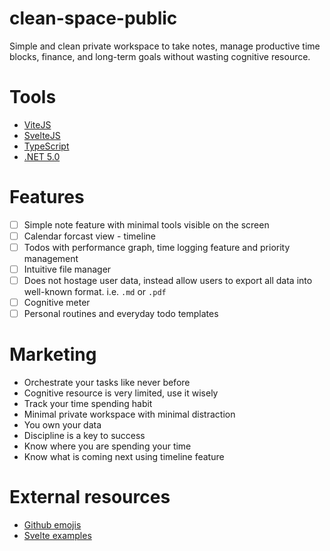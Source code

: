 # clean-space-public
Simple and clean private workspace to take notes, manage productive time blocks, finance, and long-term goals without wasting cognitive resource. 

# Tools
- [ViteJS](https://vitejs.dev/)
- [SvelteJS](https://svelte.dev/)
- [TypeScript](https://www.typescriptlang.org/)
- [.NET 5.0](https://dotnet.microsoft.com/download/dotnet/5.0)

# Features
- [ ] Simple note feature with minimal tools visible on the screen
- [ ] Calendar forcast view - timeline
- [ ] Todos with performance graph, time logging feature and priority management
- [ ] Intuitive file manager
- [ ] Does not hostage user data, instead allow users to export all data into well-known format. i.e. `.md` or `.pdf`
- [ ] Cognitive meter
- [ ] Personal routines and everyday todo templates

# Marketing
- Orchestrate your tasks like never before
- Cognitive resource is very limited, use it wisely
- Track your time spending habit
- Minimal private workspace with minimal distraction
- You own your data
- Discipline is a key to success
- Know where you are spending your time
- Know what is coming next using timeline feature

# External resources
- [Github emojis](https://gist.github.com/rxaviers/7360908)
- [Svelte examples](https://svelte.dev/examples#hello-world)
